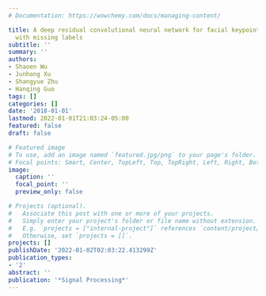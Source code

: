 ```yaml
---
# Documentation: https://wowchemy.com/docs/managing-content/

title: A deep residual convolutional neural network for facial keypoint detection
  with missing labels
subtitle: ''
summary: ''
authors:
- Shaoen Wu
- Junhong Xu
- Shangyue Zhu
- Hanqing Guo
tags: []
categories: []
date: '2018-01-01'
lastmod: 2022-01-01T21:03:24-05:00
featured: false
draft: false

# Featured image
# To use, add an image named `featured.jpg/png` to your page's folder.
# Focal points: Smart, Center, TopLeft, Top, TopRight, Left, Right, BottomLeft, Bottom, BottomRight.
image:
  caption: ''
  focal_point: ''
  preview_only: false

# Projects (optional).
#   Associate this post with one or more of your projects.
#   Simply enter your project's folder or file name without extension.
#   E.g. `projects = ["internal-project"]` references `content/project/deep-learning/index.md`.
#   Otherwise, set `projects = []`.
projects: []
publishDate: '2022-01-02T02:03:22.413299Z'
publication_types:
- '2'
abstract: ''
publication: '*Signal Processing*'
---
```

